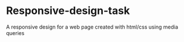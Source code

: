 # Responsive-design-task
A responsive design for a web page created with html/css using media queries
